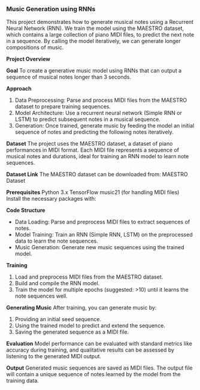 ### **Music Generation using RNNs**
This project demonstrates how to generate musical notes using a Recurrent Neural Network (RNN). We train the model using the MAESTRO dataset, which contains a large collection of piano MIDI files, to predict the next note in a sequence. By calling the model iteratively, we can generate longer compositions of music.

**Project Overview**

**Goal**
To create a generative music model using RNNs that can output a sequence of musical notes longer than 3 seconds.

**Approach**
1. Data Preprocessing: Parse and process MIDI files from the MAESTRO dataset to prepare training sequences.
2. Model Architecture: Use a recurrent neural network (Simple RNN or LSTM) to predict subsequent notes in a musical sequence.
3. Generation: Once trained, generate music by feeding the model an initial sequence of notes and predicting the following notes iteratively.

**Dataset**
The project uses the MAESTRO dataset, a dataset of piano performances in MIDI format. Each MIDI file represents a sequence of musical notes and durations, ideal for training an RNN model to learn note sequences.

**Dataset Link**
The MAESTRO dataset can be downloaded from: MAESTRO Dataset

**Prerequisites**
Python 3.x
TensorFlow
music21 (for handling MIDI files)
Install the necessary packages with:

**Code Structure**
- Data Loading: Parse and preprocess MIDI files to extract sequences of notes.
- Model Training: Train an RNN (Simple RNN, LSTM) on the preprocessed data to learn the note sequences.
- Music Generation: Generate new music sequences using the trained model.

**Training**
1. Load and preprocess MIDI files from the MAESTRO dataset.
2. Build and compile the RNN model.
3. Train the model for multiple epochs (suggested: >10) until it learns the note sequences well.

**Generating Music**
After training, you can generate music by:

1. Providing an initial seed sequence.
2. Using the trained model to predict and extend the sequence.
3. Saving the generated sequence as a MIDI file.

**Evaluation**
Model performance can be evaluated with standard metrics like accuracy during training, and qualitative results can be assessed by listening to the generated MIDI output.

**Output**
Generated music sequences are saved as MIDI files. The output file will contain a unique sequence of notes learned by the model from the training data.
